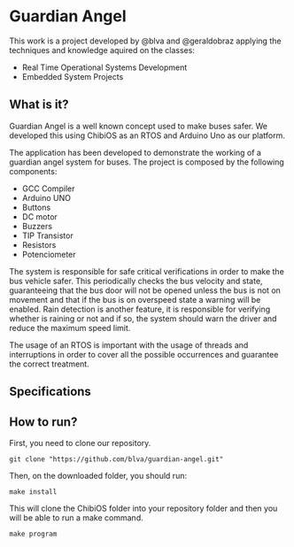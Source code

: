 # Guardian Angel

This work is a project developed by @blva and @geraldobraz applying the techniques and knowledge aquired on the classes: 
* Real Time Operational Systems Development 
* Embedded System Projects

## What is it?

Guardian Angel is a well known concept used to make buses safer. We developed this using ChibiOS as an RTOS and Arduino Uno as our platform. 

The application has been developed to demonstrate the working of a guardian angel system for buses. The project is composed by the following components:

* GCC Compiler
* Arduino UNO
* Buttons
* DC motor
* Buzzers
* TIP Transistor
* Resistors
* Potenciometer

The system is responsible for safe critical verifications in order to make the bus vehicle safer. This periodically checks the bus velocity and state, guaranteeing that the bus door will not be opened unless the bus is not on movement and that if the bus is on overspeed state a warning will be enabled. Rain detection is another feature, it is responsible for verifying whether is raining or not and if so, the system should warn the driver and reduce the maximum speed limit. 

The usage of an RTOS is important with the usage of threads and interruptions in order to cover all the possible occurrences and guarantee the correct treatment.

## Specifications

## How to run?

First, you need to clone our repository.

    git clone "https://github.com/blva/guardian-angel.git"

Then, on the downloaded folder, you should run:

    make install

This will clone the ChibiOS folder into your repository folder and then you will be able to run a make command. 

    make program